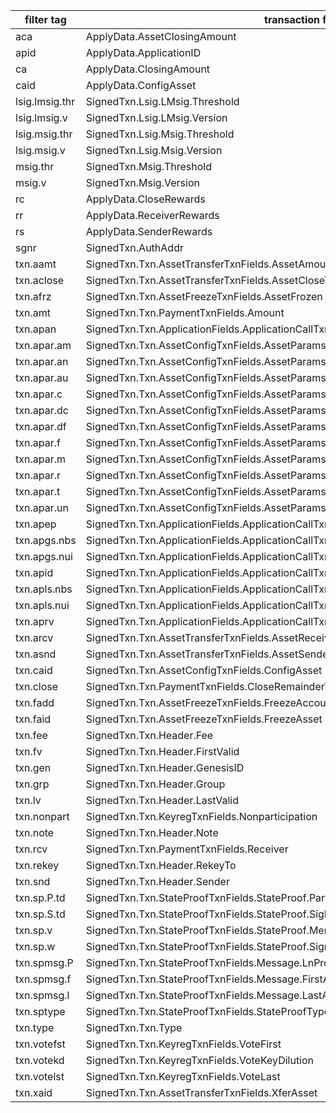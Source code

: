 |filter tag|transaction field|
| -------- | ------- |
|aca|ApplyData.AssetClosingAmount|
|apid|ApplyData.ApplicationID|
|ca|ApplyData.ClosingAmount|
|caid|ApplyData.ConfigAsset|
|lsig.lmsig.thr|SignedTxn.Lsig.LMsig.Threshold|
|lsig.lmsig.v|SignedTxn.Lsig.LMsig.Version|
|lsig.msig.thr|SignedTxn.Lsig.Msig.Threshold|
|lsig.msig.v|SignedTxn.Lsig.Msig.Version|
|msig.thr|SignedTxn.Msig.Threshold|
|msig.v|SignedTxn.Msig.Version|
|rc|ApplyData.CloseRewards|
|rr|ApplyData.ReceiverRewards|
|rs|ApplyData.SenderRewards|
|sgnr|SignedTxn.AuthAddr|
|txn.aamt|SignedTxn.Txn.AssetTransferTxnFields.AssetAmount|
|txn.aclose|SignedTxn.Txn.AssetTransferTxnFields.AssetCloseTo|
|txn.afrz|SignedTxn.Txn.AssetFreezeTxnFields.AssetFrozen|
|txn.amt|SignedTxn.Txn.PaymentTxnFields.Amount|
|txn.apan|SignedTxn.Txn.ApplicationFields.ApplicationCallTxnFields.OnCompletion|
|txn.apar.am|SignedTxn.Txn.AssetConfigTxnFields.AssetParams.MetadataHash|
|txn.apar.an|SignedTxn.Txn.AssetConfigTxnFields.AssetParams.AssetName|
|txn.apar.au|SignedTxn.Txn.AssetConfigTxnFields.AssetParams.URL|
|txn.apar.c|SignedTxn.Txn.AssetConfigTxnFields.AssetParams.Clawback|
|txn.apar.dc|SignedTxn.Txn.AssetConfigTxnFields.AssetParams.Decimals|
|txn.apar.df|SignedTxn.Txn.AssetConfigTxnFields.AssetParams.DefaultFrozen|
|txn.apar.f|SignedTxn.Txn.AssetConfigTxnFields.AssetParams.Freeze|
|txn.apar.m|SignedTxn.Txn.AssetConfigTxnFields.AssetParams.Manager|
|txn.apar.r|SignedTxn.Txn.AssetConfigTxnFields.AssetParams.Reserve|
|txn.apar.t|SignedTxn.Txn.AssetConfigTxnFields.AssetParams.Total|
|txn.apar.un|SignedTxn.Txn.AssetConfigTxnFields.AssetParams.UnitName|
|txn.apep|SignedTxn.Txn.ApplicationFields.ApplicationCallTxnFields.ExtraProgramPages|
|txn.apgs.nbs|SignedTxn.Txn.ApplicationFields.ApplicationCallTxnFields.GlobalStateSchema.NumByteSlice|
|txn.apgs.nui|SignedTxn.Txn.ApplicationFields.ApplicationCallTxnFields.GlobalStateSchema.NumUint|
|txn.apid|SignedTxn.Txn.ApplicationFields.ApplicationCallTxnFields.ApplicationID|
|txn.apls.nbs|SignedTxn.Txn.ApplicationFields.ApplicationCallTxnFields.LocalStateSchema.NumByteSlice|
|txn.apls.nui|SignedTxn.Txn.ApplicationFields.ApplicationCallTxnFields.LocalStateSchema.NumUint|
|txn.aprv|SignedTxn.Txn.ApplicationFields.ApplicationCallTxnFields.RejectVersion|
|txn.arcv|SignedTxn.Txn.AssetTransferTxnFields.AssetReceiver|
|txn.asnd|SignedTxn.Txn.AssetTransferTxnFields.AssetSender|
|txn.caid|SignedTxn.Txn.AssetConfigTxnFields.ConfigAsset|
|txn.close|SignedTxn.Txn.PaymentTxnFields.CloseRemainderTo|
|txn.fadd|SignedTxn.Txn.AssetFreezeTxnFields.FreezeAccount|
|txn.faid|SignedTxn.Txn.AssetFreezeTxnFields.FreezeAsset|
|txn.fee|SignedTxn.Txn.Header.Fee|
|txn.fv|SignedTxn.Txn.Header.FirstValid|
|txn.gen|SignedTxn.Txn.Header.GenesisID|
|txn.grp|SignedTxn.Txn.Header.Group|
|txn.lv|SignedTxn.Txn.Header.LastValid|
|txn.nonpart|SignedTxn.Txn.KeyregTxnFields.Nonparticipation|
|txn.note|SignedTxn.Txn.Header.Note|
|txn.rcv|SignedTxn.Txn.PaymentTxnFields.Receiver|
|txn.rekey|SignedTxn.Txn.Header.RekeyTo|
|txn.snd|SignedTxn.Txn.Header.Sender|
|txn.sp.P.td|SignedTxn.Txn.StateProofTxnFields.StateProof.PartProofs.TreeDepth|
|txn.sp.S.td|SignedTxn.Txn.StateProofTxnFields.StateProof.SigProofs.TreeDepth|
|txn.sp.v|SignedTxn.Txn.StateProofTxnFields.StateProof.MerkleSignatureSaltVersion|
|txn.sp.w|SignedTxn.Txn.StateProofTxnFields.StateProof.SignedWeight|
|txn.spmsg.P|SignedTxn.Txn.StateProofTxnFields.Message.LnProvenWeight|
|txn.spmsg.f|SignedTxn.Txn.StateProofTxnFields.Message.FirstAttestedRound|
|txn.spmsg.l|SignedTxn.Txn.StateProofTxnFields.Message.LastAttestedRound|
|txn.sptype|SignedTxn.Txn.StateProofTxnFields.StateProofType|
|txn.type|SignedTxn.Txn.Type|
|txn.votefst|SignedTxn.Txn.KeyregTxnFields.VoteFirst|
|txn.votekd|SignedTxn.Txn.KeyregTxnFields.VoteKeyDilution|
|txn.votelst|SignedTxn.Txn.KeyregTxnFields.VoteLast|
|txn.xaid|SignedTxn.Txn.AssetTransferTxnFields.XferAsset|
